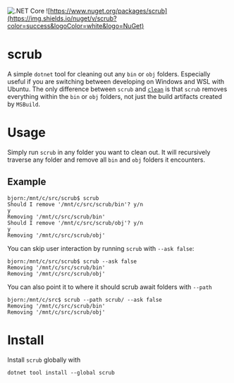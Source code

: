 ![.NET Core](https://github.com/fjukstad/scrub/workflows/.NET%20Core/badge.svg)
![https://www.nuget.org/packages/scrub](https://img.shields.io/nuget/v/scrub?color=success&logoColor=white&logo=NuGet)

# scrub

A simple `dotnet` tool for cleaning out any `bin` or `obj` folders. Especially
useful if you are switching between developing on Windows and WSL with Ubuntu.
The only difference between `scrub` and
[`clean`](https://docs.microsoft.com/en-us/dotnet/core/tools/dotnet-clean) is
that `scrub` removes everything within the `bin` or `obj` folders, not just the
build artifacts created by `MSBuild`.

# Usage

Simply run `scrub` in any folder you want to clean out. It will recursively
traverse any folder and remove all `bin` and `obj` folders it encounters.

## Example

```
bjorn:/mnt/c/src/scrub$ scrub
Should I remove '/mnt/c/src/scrub/bin'? y/n
y
Removing '/mnt/c/src/scrub/bin'
Should I remove '/mnt/c/src/scrub/obj'? y/n
y
Removing '/mnt/c/src/scrub/obj'
```

You can skip user interaction by running `scrub` with `--ask false`:

```
bjorn:/mnt/c/src/scrub$ scrub --ask false
Removing '/mnt/c/src/scrub/bin'
Removing '/mnt/c/src/scrub/obj'
```

You can also point it to where it should scrub await folders with `--path`

```
bjorn:/mnt/c/src$ scrub --path scrub/ --ask false
Removing '/mnt/c/src/scrub/bin'
Removing '/mnt/c/src/scrub/obj'
```

# Install

Install `scrub` globally with

```
dotnet tool install --global scrub
```
